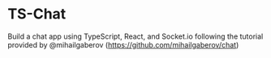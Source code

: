 # TS-Chat
Build a chat app using TypeScript, React, and Socket.io following the tutorial provided by @mihailgaberov (https://github.com/mihailgaberov/chat)
